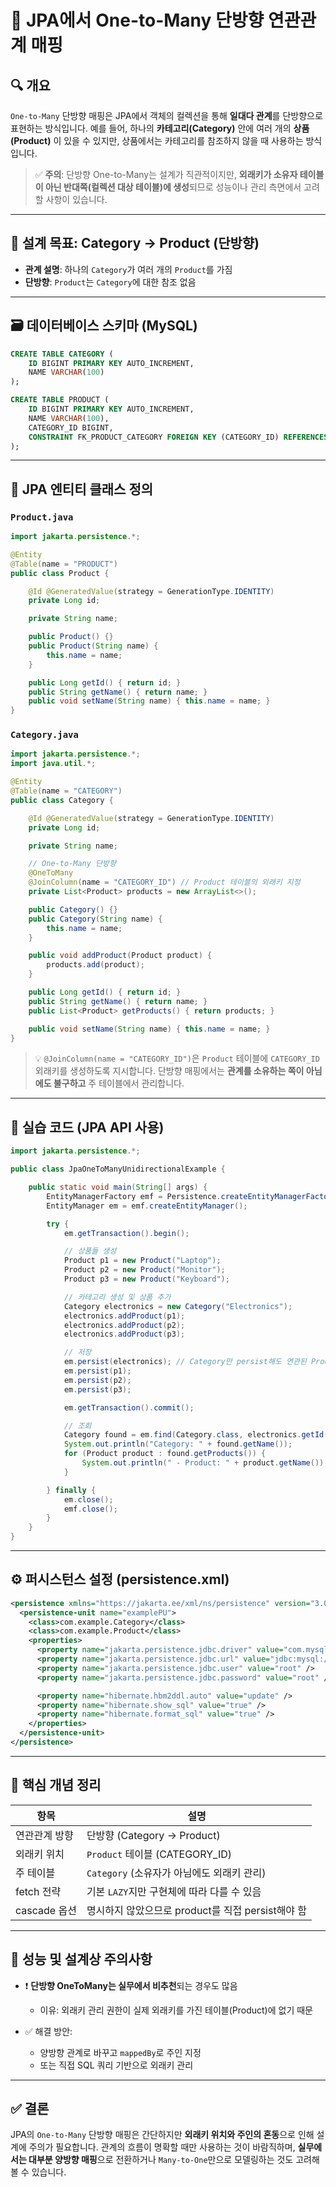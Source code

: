 # 🧭 JPA에서 One-to-Many 단방향 연관관계 매핑

## 🔍 개요

`One-to-Many` 단방향 매핑은 JPA에서 객체의 컬렉션을 통해 **일대다 관계**를 단방향으로 표현하는 방식입니다. 예를 들어, 하나의 **카테고리(Category)** 안에 여러 개의 **상품(Product)** 이 있을 수 있지만, 상품에서는 카테고리를 참조하지 않을 때 사용하는 방식입니다.

> ✅ **주의**: 단방향 One-to-Many는 설계가 직관적이지만, **외래키가 소유자 테이블이 아닌 반대쪽(컬렉션 대상 테이블)에 생성**되므로 성능이나 관리 측면에서 고려할 사항이 있습니다.

---

## 🎯 설계 목표: Category → Product (단방향)

* **관계 설명**: 하나의 `Category`가 여러 개의 `Product`를 가짐
* **단방향**: `Product`는 `Category`에 대한 참조 없음

---

## 🗃️ 데이터베이스 스키마 (MySQL)

```sql
CREATE TABLE CATEGORY (
    ID BIGINT PRIMARY KEY AUTO_INCREMENT,
    NAME VARCHAR(100)
);

CREATE TABLE PRODUCT (
    ID BIGINT PRIMARY KEY AUTO_INCREMENT,
    NAME VARCHAR(100),
    CATEGORY_ID BIGINT,
    CONSTRAINT FK_PRODUCT_CATEGORY FOREIGN KEY (CATEGORY_ID) REFERENCES CATEGORY(ID)
);
```

---

## 🧩 JPA 엔티티 클래스 정의

### `Product.java`

```java
import jakarta.persistence.*;

@Entity
@Table(name = "PRODUCT")
public class Product {

    @Id @GeneratedValue(strategy = GenerationType.IDENTITY)
    private Long id;

    private String name;

    public Product() {}
    public Product(String name) {
        this.name = name;
    }

    public Long getId() { return id; }
    public String getName() { return name; }
    public void setName(String name) { this.name = name; }
}
```

### `Category.java`

```java
import jakarta.persistence.*;
import java.util.*;

@Entity
@Table(name = "CATEGORY")
public class Category {

    @Id @GeneratedValue(strategy = GenerationType.IDENTITY)
    private Long id;

    private String name;

    // One-to-Many 단방향
    @OneToMany
    @JoinColumn(name = "CATEGORY_ID") // Product 테이블의 외래키 지정
    private List<Product> products = new ArrayList<>();

    public Category() {}
    public Category(String name) {
        this.name = name;
    }

    public void addProduct(Product product) {
        products.add(product);
    }

    public Long getId() { return id; }
    public String getName() { return name; }
    public List<Product> getProducts() { return products; }

    public void setName(String name) { this.name = name; }
}
```

> 💡 `@JoinColumn(name = "CATEGORY_ID")`은 `Product` 테이블에 `CATEGORY_ID` 외래키를 생성하도록 지시합니다. 단방향 매핑에서는 **관계를 소유하는 쪽이 아님에도 불구하고** 주 테이블에서 관리합니다.

---

## 🧪 실습 코드 (JPA API 사용)

```java
import jakarta.persistence.*;

public class JpaOneToManyUnidirectionalExample {

    public static void main(String[] args) {
        EntityManagerFactory emf = Persistence.createEntityManagerFactory("examplePU");
        EntityManager em = emf.createEntityManager();

        try {
            em.getTransaction().begin();

            // 상품들 생성
            Product p1 = new Product("Laptop");
            Product p2 = new Product("Monitor");
            Product p3 = new Product("Keyboard");

            // 카테고리 생성 및 상품 추가
            Category electronics = new Category("Electronics");
            electronics.addProduct(p1);
            electronics.addProduct(p2);
            electronics.addProduct(p3);

            // 저장
            em.persist(electronics); // Category만 persist해도 연관된 Product도 저장됨
            em.persist(p1);
            em.persist(p2);
            em.persist(p3);

            em.getTransaction().commit();

            // 조회
            Category found = em.find(Category.class, electronics.getId());
            System.out.println("Category: " + found.getName());
            for (Product product : found.getProducts()) {
                System.out.println(" - Product: " + product.getName());
            }

        } finally {
            em.close();
            emf.close();
        }
    }
}
```

---

## ⚙️ 퍼시스턴스 설정 (persistence.xml)

```xml
<persistence xmlns="https://jakarta.ee/xml/ns/persistence" version="3.0">
  <persistence-unit name="examplePU">
    <class>com.example.Category</class>
    <class>com.example.Product</class>
    <properties>
      <property name="jakarta.persistence.jdbc.driver" value="com.mysql.cj.jdbc.Driver" />
      <property name="jakarta.persistence.jdbc.url" value="jdbc:mysql://localhost:3306/jpa_example" />
      <property name="jakarta.persistence.jdbc.user" value="root" />
      <property name="jakarta.persistence.jdbc.password" value="root" />

      <property name="hibernate.hbm2ddl.auto" value="update" />
      <property name="hibernate.show_sql" value="true" />
      <property name="hibernate.format_sql" value="true" />
    </properties>
  </persistence-unit>
</persistence>
```

---

## 🧠 핵심 개념 정리

| 항목         | 설명                                 |
| ---------- | ---------------------------------- |
| 연관관계 방향    | 단방향 (Category → Product)           |
| 외래키 위치     | `Product` 테이블 (CATEGORY\_ID)       |
| 주 테이블      | `Category` (소유자가 아님에도 외래키 관리)      |
| fetch 전략   | 기본 `LAZY`지만 구현체에 따라 다를 수 있음        |
| cascade 옵션 | 명시하지 않았으므로 product를 직접 persist해야 함 |

---

## 🚨 성능 및 설계상 주의사항

* ❗ **단방향 OneToMany는 실무에서 비추천**되는 경우도 많음

  * 이유: 외래키 관리 권한이 실제 외래키를 가진 테이블(Product)에 없기 때문
* ✅ 해결 방안:

  * 양방향 관계로 바꾸고 `mappedBy`로 주인 지정
  * 또는 직접 SQL 쿼리 기반으로 외래키 관리

---

## ✅ 결론

JPA의 `One-to-Many` 단방향 매핑은 간단하지만 **외래키 위치와 주인의 혼동**으로 인해 설계에 주의가 필요합니다. 관계의 흐름이 명확할 때만 사용하는 것이 바람직하며, **실무에서는 대부분 양방향 매핑**으로 전환하거나 `Many-to-One`만으로 모델링하는 것도 고려해볼 수 있습니다.
